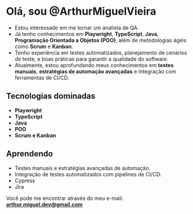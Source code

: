 # Olá, sou @ArthurMiguelVieira  

- Estou interessado em me tornar um analista de QA.  
- Já tenho conhecimentos em **Playwright**, **TypeScript**, **Java**, **Programação Orientada a Objetos (POO)**, além de metodologias ágeis como **Scrum** e **Kanban**.  
- Tenho experiência em testes automatizados, planejamento de cenários de teste, e boas práticas para garantir a qualidade do software.  
- Atualmente, estou aprofundando meus conhecimentos em **testes manuais**, **estratégias de automação avançadas** e integração com ferramentas de CI/CD.  

## Tecnologias dominadas  
- **Playwright**  
- **TypeScript**  
- **Java**  
- **POO**  
- **Scrum e Kanban**  

## Aprendendo  
- Testes manuais e estratégias avançadas de automação.  
- Integração de testes automatizados com pipelines de CI/CD.
- Cypress
- Jira

Você pode me encontrar através do meu e-mail: **arthur.miguel.dev@gmail.com**  

<!---  
ArthurMiguelVieira/ArthurMiguelVieira é um ✨ repositório especial ✨ porque o arquivo `README.md` aparece no seu perfil do GitHub.  
Você pode clicar no link "Preview" para visualizar as alterações.  
--->  
